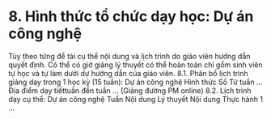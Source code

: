 # 8. Hình thức tổ chức dạy học: Dự án công nghệ
Tùy theo từng đề tài cụ thể nội dung và lịch trình do giáo viên hướng
dẫn quyết định. Có thể có giờ giảng lý thuyết có thể hoàn toàn chỉ gồm
sinh viên tự học và tự làm dưới dự hướng dẫn của giáo viên.
8.1. Phân bổ lịch trình giảng dạy trong 1 học kỳ (15 tuần): Dự án công nghệ Hình thức Số Từ tuần ... Địa điểm dạy tiếttuần đến tuần ... (Giảng đường PM online) 8.2. Lịch trình dạy cụ thể: Dự án công nghệ Tuần Nội dung Lý thuyết Nội dung Thực hành 1
...
